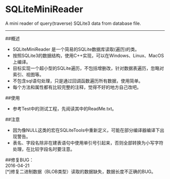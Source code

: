 # SQLiteMiniReader
A mini reader of query(traverse) SQLite3 data from database file.

---

##概述
- SQLiteMiniReader 是一个简易的SQLite数据库读取(遍历)的类。
- 按照SQLite3的数据结构，使用C++实现，可以在Windows、Linux、MacOS上编译。
- 目标实现一个超小型的SQLite遍历，不包括增删改，针对数据表遍历，忽略对索引、视图等。
- 不包含sql语句处理，只是通过回调函数遍历所有数据，使用简单。
- 每个方法和属性都有比较完整的注释，觉得不好的地方自己改吧。

##使用
- 参考Test中的测试工程，先阅读其中的ReadMe.txt。

##注意
- 因为像NULL这类的宏在SQLiteTools中重新定义，可能在部分编译器编译下出现警告。
- 表名、字段名除非在建表语句中使用单引号引起来，否则全部转换为小写字符处理，在比较字段名时要注意。

##修复BUG：  
2016-04-21  
[*]修复二进制数据（BLOB类型）读取的数据缺失，数据长度不正确的BUG。